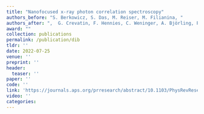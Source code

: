 ```yaml
---
title: "Nanofocused x-ray photon correlation spectroscopy"
authors_before: "S. Berkowicz, S. Das, M. Reiser, M. Filianina, "
authors_after: ",  G. Crevatin, F. Hennies, C. Weninger, A. Björling, P. Bell, F. Perakis"
award: ""
collection: publications
permalink: /publication/dib
tldr: ''
date: 2022-07-25
venue: ''
preprint: ''
header: 
  teaser: ''
paper: ''
code: '' 
link: 'https://journals.aps.org/prresearch/abstract/10.1103/PhysRevResearch.4.L032012'
video: ''
categories:
---
```

